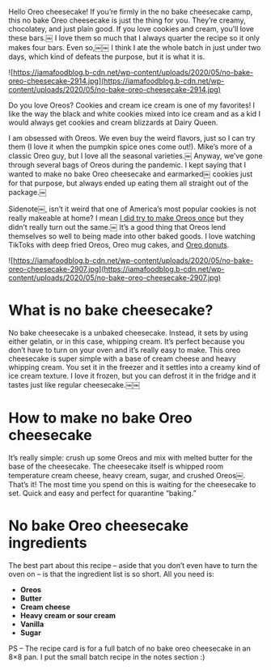 Hello Oreo cheesecake! If you’re firmly in the no bake cheesecake camp, this no bake Oreo cheesecake is just the thing for you. They’re creamy, chocolatey, and just plain good. If you love cookies and cream, you’ll love these bars.￼ I love them so much that I always quarter the recipe so it only makes four bars. Even so,￼￼ I think I ate the whole batch in just under two days, which kind of defeats the purpose, but it is what it is.

![https://iamafoodblog.b-cdn.net/wp-content/uploads/2020/05/no-bake-oreo-cheesecake-2914.jpg](https://iamafoodblog.b-cdn.net/wp-content/uploads/2020/05/no-bake-oreo-cheesecake-2914.jpg)

Do you love Oreos? Cookies and cream ice cream is one of my favorites! I like the way the black and white cookies mixed into ice cream and as a kid I would always get cookies and cream blizzards at Dairy Queen.

I am obsessed with Oreos. We even buy the weird flavors, just so I can try them (I love it when the pumpkin spice ones come out!). Mike’s more of a classic Oreo guy, but I love all the seasonal varieties.￼ Anyway, we’ve gone through several bags of Oreos during the pandemic. I kept saying that I wanted to make no bake Oreo cheesecake and earmarked￼ cookies just for that purpose, but always ended up eating them all straight out of the package.￼

Sidenote￼, isn’t it weird that one of America’s most popular cookies is not really makeable at home? I mean [I did try to make Oreos once](https://iamafoodblog.com/corgios-aka-corgi-oreos/) but they didn’t really turn out the same.￼ It’s a good thing that Oreos lend themselves so well to being made into other baked goods. I love watching TikToks with deep fried Oreos, Oreo mug cakes, and [Oreo donuts](https://iamafoodblog.com/panda-donuts/).

![https://iamafoodblog.b-cdn.net/wp-content/uploads/2020/05/no-bake-oreo-cheesecake-2907.jpg](https://iamafoodblog.b-cdn.net/wp-content/uploads/2020/05/no-bake-oreo-cheesecake-2907.jpg)

# **What is no bake cheesecake?**

No bake cheesecake is a unbaked cheesecake. Instead, it sets by using either gelatin, or in this case, whipping cream. It’s perfect because you don’t have to turn on your oven and it’s really easy to make. This oreo cheesecake is super simple with a base of cream cheese and heavy whipping cream. You set it in the freezer and it settles into a creamy kind of ice cream texture. I love it frozen, but you can defrost it in the fridge and it tastes just like regular cheesecake.￼￼

# **How to make no bake Oreo cheesecake**

It’s really simple: crush up some Oreos and mix with melted butter for the base of the cheesecake. The cheesecake itself is whipped room temperature cream cheese, heavy cream, sugar, and crushed Oreos￼. That’s it! The most time you spend on this is waiting for the cheesecake to set. Quick and easy and perfect for quarantine “baking.”

# **No bake Oreo cheesecake ingredients**

The best part about this recipe – aside that you don’t even have to turn the oven on – is that the ingredient list is so short. All you need is:

- **Oreos**
- **Butter**
- **Cream cheese**
- **Heavy cream or sour cream**
- **Vanilla**
- **Sugar**

PS – The recipe card is for a full batch of no bake oreo cheesecake in an 8×8 pan. I put the small batch recipe in the notes section :)
